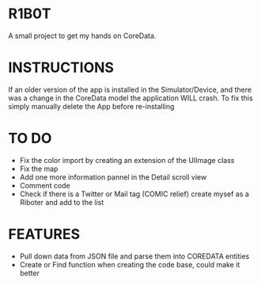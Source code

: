 R1B0T
=====

A small project to get my hands on CoreData.

INSTRUCTIONS
============

If an older version of the app is installed in the Simulator/Device, and 
there was a change in the CoreData model the application WILL crash.
To fix this simply manually delete the App before re-installing 


TO DO
=====

- Fix the color import by creating an extension of the UIImage class
- Fix the map
- Add one more information pannel in the Detail scroll view
- Comment code
- Check if there is a Twitter or Mail tag
(COMIC relief) create mysef as a Riboter and add to the list

FEATURES
========
- Pull down data from JSON file and parse them into COREDATA entities
- Create or Find function when creating the code base, could make it better

